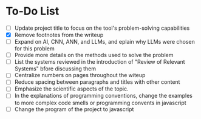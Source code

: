 # To-Do List

- [ ] Update project title to focus on the tool's problem-solving capabilities
- [x] Remove footnotes from the writeup
- [ ] Expand on AI, CNN, ANN, and LLMs, and eplain why LLMs were chosen for this problem
- [ ] Provide more details on the methods used to solve the problem
- [ ] List the systems reviewed in the introduction of "Review of Relevant Systems" bfore discussing them
- [ ] Centralize numbers on pages throughout the witeup
- [ ] Reduce spacing between paragraphs and titles with other content
- [ ] Emphasize the scientific aspects of the topic.
- [ ] In the explanations of programming conventions, change the examples to more complex code smells or programming convents in javascript
- [ ] Change the program of the project to javascript